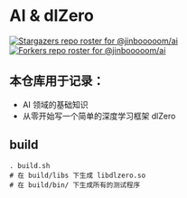 # AI & dlZero
[![Stargazers repo roster for @jinbooooom/ai](https://reporoster.com/stars/jinbooooom/ai)](https://github.com/jinbooooom/ai/stargazers)
[![Forkers repo roster for @jinbooooom/ai](https://reporoster.com/forks/jinbooooom/ai)](https://github.com/jinbooooom/ai/network/members)

## 本仓库用于记录：

- AI 领域的基础知识
- 从零开始写一个简单的深度学习框架 dlZero

## build
```shell
. build.sh
# 在 build/libs 下生成 libdlzero.so
# 在 build/bin/ 下生成所有的测试程序
```